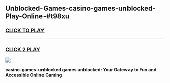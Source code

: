 
## Unblocked-Games-casino-games-unblocked-Play-Online-#t98xu
<h3>
<a href="https://premium.freeplayer.one?title=casino-games-unblocked&ref=27F">CLICK TO PLAY</a></h3>
<hr>

<h3>
<a href="https://premium.freeplayer.one?title=casino-games-unblocked&ref=27F">CLICK 2 PLAY</a>
  
</h3>

<a href="https://premium.freeplayer.one?title=casino-games-unblocked&ref=27F"><img src="https://clearcache.store/games.png"></a>


**casino-games-unblocked games unblocked: Your Gateway to Fun and Accessible Online Gaming**
